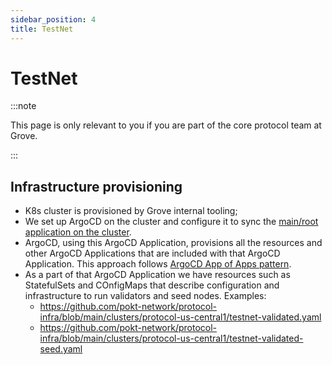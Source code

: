 ```yaml
---
sidebar_position: 4
title: TestNet
---
```


# TestNet <!-- omit in toc -->

:::note

This page is only relevant to you if you are part of the core protocol team at Grove.

:::

## Infrastructure provisioning

- K8s cluster is provisioned by Grove internal tooling;
- We set up ArgoCD on the cluster and configure it to sync the [main/root application on the cluster](https://github.com/pokt-network/protocol-infra/blob/main/clusters/protocol-us-central1-app.yaml).
- ArgoCD, using this ArgoCD Application, provisions all the resources and other ArgoCD Applications that are included with that ArgoCD Application. This approach follows [ArgoCD App of Apps pattern](https://argo-cd.readthedocs.io/en/stable/operator-manual/cluster-bootstrapping/).
- As a part of that ArgoCD Application we have resources such as StatefulSets and COnfigMaps that describe configuration and infrastructure to run validators and seed nodes. Examples:
  - https://github.com/pokt-network/protocol-infra/blob/main/clusters/protocol-us-central1/testnet-validated.yaml
  - https://github.com/pokt-network/protocol-infra/blob/main/clusters/protocol-us-central1/testnet-validated-seed.yaml
  <!-- btw I'm going to change that as I don't really like that set up. We need to add an abstraction here. -->